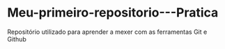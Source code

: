 # Meu-primeiro-repositorio---Pratica
Repositório utilizado para aprender a mexer com as ferramentas Git e Github
